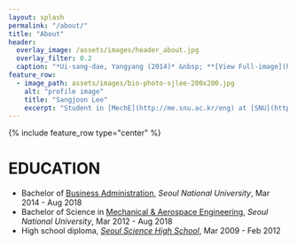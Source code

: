 ```yaml
---
layout: splash
permalink: "/about/"
title: "About"
header:
  overlay_image: /assets/images/header_about.jpg
  overlay_filter: 0.2
  caption: "*Ui-sang-dae, Yangyang (2014)* &nbsp; **[View Full-image](https://sangjoonlee.tk/assets/photographs/ui_sang_dae_yang_yang_2014.jpg)**"
feature_row:
  - image_path: assets/images/bio-photo-sjlee-200x200.jpg
    alt: "profile image"
    title: "Sangjoon Lee"
    excerpt: "Student in [MechE](http://me.snu.ac.kr/eng) at [SNU](http://useoul.edu/)"
---
```


{% include feature_row type="center" %}

# EDUCATION

- Bachelor of [Business Administration](http://cba.snu.ac.kr/en), *Seoul National University*, Mar 2014 - Aug 2018
- Bachelor of Science in [Mechanical & Aerospace Engineering](http://me.snu.ac.kr/eng), *Seoul National University*, Mar 2012 - Aug 2018
- High school diploma, *[Seoul Science High School](http://en.sshs.hs.kr)*, Mar 2009 - Feb 2012


<style type="text/css">
.archive__item-teaser img {
	max-width:200px;
}	
</style>
